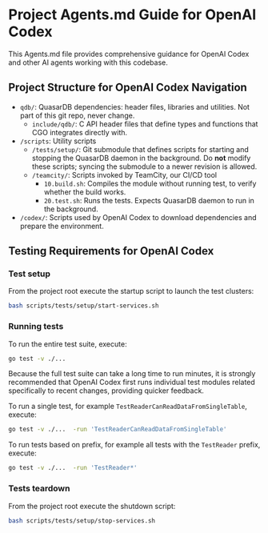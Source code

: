 # Project Agents.md Guide for OpenAI Codex

This Agents.md file provides comprehensive guidance for OpenAI Codex and other AI agents working with this codebase.

## Project Structure for OpenAI Codex Navigation

- `qdb/`: QuasarDB dependencies: header files, libraries and utilities. Not part of this git repo, never change.
  - `include/qdb/`: C API header files that define types and functions that CGO integrates directly with.
- `/scripts`: Utility scripts
  - `/tests/setup/`: Git submodule that defines scripts for starting and stopping the QuasarDB daemon in the background. Do **not** modify these scripts; syncing the submodule to a newer revision is allowed.
  - `/teamcity/`: Scripts invoked by TeamCity, our CI/CD tool
    - `10.build.sh`: Compiles the module without running test, to verify whether the build works.
    - `20.test.sh`: Runs the tests. Expects QuasarDB daemon to run in the background.
 - `/codex/`: Scripts used by OpenAI Codex to download dependencies and prepare the environment.

## Testing Requirements for OpenAI Codex

### Test setup

From the project root execute the startup script to launch the test clusters:

```bash
bash scripts/tests/setup/start-services.sh
```

### Running tests

To run the entire test suite, execute:

```bash
go test -v ./...
```

Because the full test suite can take a long time to run minutes, it is strongly recommended that OpenAI Codex first runs individual test modules related specifically to recent changes, providing quicker feedback.

To run a single test, for example `TestReaderCanReadDataFromSingleTable`, execute:

```bash
go test -v ./...  -run 'TestReaderCanReadDataFromSingleTable'
```

To run tests based on prefix, for example all tests with the `TestReader` prefix, execute:

```bash
go test -v ./...  -run 'TestReader*'
```

### Tests teardown
From the project root execute the shutdown script:

```bash
bash scripts/tests/setup/stop-services.sh
```
